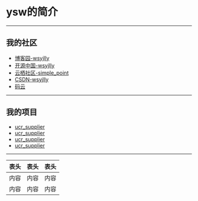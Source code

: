 # ysw的简介
---------
## 我的社区
- [博客园-wsyjlly](https://www.cnblogs.com/wsyjlly "wsyjlly")
- [开源中国-wsyjlly](https://my.oschina.net/wsyjlly "wsyjlly")
- [云栖社区-simple_point](https://yq.aliyun.com/users/xrbvq3ldlqeeq "simple_point")
- [CSDN-wsyjlly](https://blog.csdn.net/qq_39743981 "wsyjlly")
- [码云](https://gitee.com/wsyjlly "wsyjlly")
---------
## 我的项目
- [ucr_supplier](wsyjlly.github.io/ucr_supplier/login.html)
- [ucr_supplier](wsyjlly.github.io/ucr_supplier/login.html)
- [ucr_supplier](wsyjlly.github.io/ucr_supplier/index.html)
- [ucr_supplier](wsyjlly.github.io/ucr_supplier/index.html)

---------

表头|表头|表头
---|:--:|---:
内容|内容|内容
内容|内容|内容
